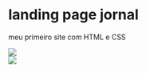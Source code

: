 # landing page jornal
 meu primeiro site com HTML e CSS

<img src="images/readme/daily newsletter1"/>
<br>
<img src="images/readme/daily newsletter2"/>
